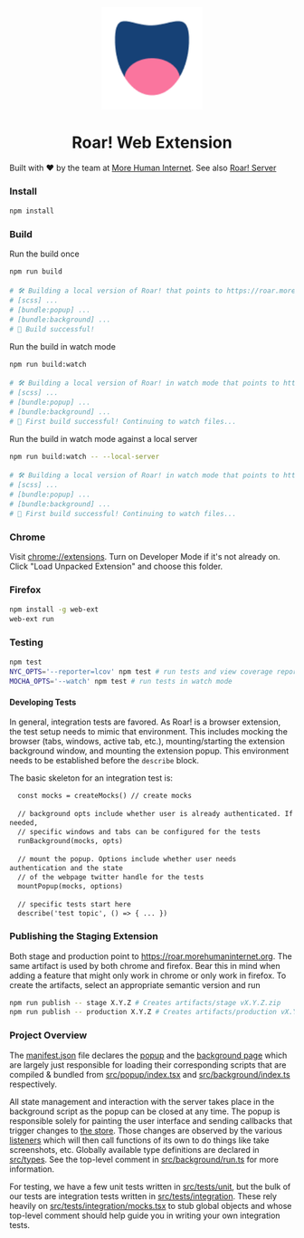 <p align="center">
  <a href="https://morehumaninternet.org">
    <img alt="More Human Internet" src="https://raw.githubusercontent.com/morehumaninternet/roar-extension/main/img/roar_128.png" width="180" />
  </a>
</p>
<h1 align="center">
  Roar! Web Extension
</h1>

Built with ❤️ by the team at <a href="https://morehumaninternet.org">More Human Internet</a>. See also [Roar! Server]()

### Install

```bash
npm install
```

### Build

Run the build once

```bash
npm run build

# 🛠 Building a local version of Roar! that points to https://roar.morehumaninternet.org
# [scss] ...
# [bundle:popup] ...
# [bundle:background] ...
# 🎉 Build successful!
```

Run the build in watch mode

```bash
npm run build:watch

# 🛠 Building a local version of Roar! in watch mode that points to https://roar.morehumaninternet.org
# [scss] ...
# [bundle:popup] ...
# [bundle:background] ...
# 🎉 First build successful! Continuing to watch files...
```

Run the build in watch mode against a local server

```bash
npm run build:watch -- --local-server

# 🛠 Building a local version of Roar! in watch mode that points to https://localhost:5004
# [scss] ...
# [bundle:popup] ...
# [bundle:background] ...
# 🎉 First build successful! Continuing to watch files...
```

### Chrome

Visit [chrome://extensions](chrome://extensions). Turn on Developer Mode if it's not already on. Click "Load Unpacked Extension" and choose this folder.

### Firefox

```bash
npm install -g web-ext
web-ext run
```

### Testing

```bash
npm test
NYC_OPTS='--reporter=lcov' npm test # run tests and view coverage report
MOCHA_OPTS='--watch' npm test # run tests in watch mode
```

#### Developing Tests

In general, integration tests are favored. As Roar! is a browser extension, the test setup needs to mimic that environment. This includes mocking the browser (tabs, windows, active tab,
etc.), mounting/starting the extension background window, and mounting the extension popup.
This environment needs to be established before the ```describe``` block.

The basic skeleton for an integration test is:
```
  const mocks = createMocks() // create mocks

  // background opts include whether user is already authenticated. If needed,
  // specific windows and tabs can be configured for the tests
  runBackground(mocks, opts)

  // mount the popup. Options include whether user needs authentication and the state
  // of the webpage twitter handle for the tests
  mountPopup(mocks, options)

  // specific tests start here
  describe('test topic', () => { ... })
```

### Publishing the Staging Extension

Both stage and production point to https://roar.morehumaninternet.org. The same artifact is used by both chrome and firefox. Bear this in mind when adding a feature that might only work in chrome or only work in firefox. To create the artifacts, select an appropriate semantic version and run

```bash
npm run publish -- stage X.Y.Z # Creates artifacts/stage vX.Y.Z.zip
npm run publish -- production X.Y.Z # Creates artifacts/production vX.Y.Z.zip
```

### Project Overview

The [manifest.json](manifest.json) file declares the [popup](html/popup.html) and the [background page](html/background-page.html) which are largely just responsible for loading their corresponding scripts that are compiled & bundled from [src/popup/index.tsx](src/popup/index.tsx) and [src/background/index.ts](src/background/index.ts) respectively.

All state management and interaction with the server takes place in the background script as the popup can be closed at any time. The popup is responsible solely for painting the user interface and sending callbacks that trigger changes to [the store](src/background/store.ts). Those changes are observed by the various [listeners](src/background/listeners.ts) which will then call functions of its own to do things like take screenshots, etc. Globally available type definitions are declared in [src/types](src/types). See the top-level comment in [src/background/run.ts](src/background/run.ts) for more information.

For testing, we have a few unit tests written in [src/tests/unit](src/tests/unit), but the bulk of our tests are integration tests written in [src/tests/integration](src/tests/integration). These rely heavily on [src/tests/integration/mocks.tsx](src/tests/integration/mocks.tsx) to stub global objects and whose top-level comment should help guide you in writing your own integration tests.
